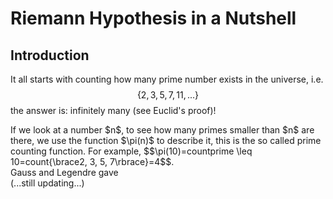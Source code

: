 # Riemann Hypothesis in a Nutshell

## Introduction
It all starts with counting how many prime number exists in the universe, i.e. $$\lbrace 2, 3, 5, 7, 11, ... \rbrace$$
the answer is: infinitely many (see Euclid's proof)!
<p/>
If we look at a number $n$, to see how many primes smaller than $n$ are there, we use the function $\pi(n)$ to describe it, this is the so called prime counting function. For example, $$\pi(10)=countprime \leq 10=count{\brace2, 3, 5, 7\rbrace}=4$$.
<br/>
Gauss and Legendre gave
<br/>
(...still updating...)
